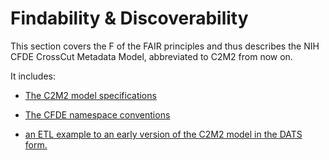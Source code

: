 # Findability & Discoverability

This section covers the F of the FAIR principles and thus describes the NIH CFDE CrossCut Metadata Model, abbreviated to C2M2 from now on.

It includes:

- [The C2M2 model specifications](https://docs.nih-cfde.org/en/latest/c2m2/draft-C2M2_specification/#c2m2-technical-specification)

- [The CFDE namespace conventions](./cfde-namespaces.md)

- [an ETL example to an early version of the C2M2 model in the DATS form.](./seo.ipynb)


